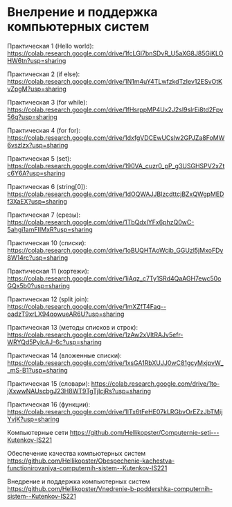 # Внелрение и поддержка компьютерных систем

Практическая 1 (Hello world): https://colab.research.google.com/drive/1fcLGl7bnSDvR_U5aXG8J85GiKLOHW6tn?usp=sharing

Практическая 2 (if else): https://colab.research.google.com/drive/1N1m4uY4TLwfzkdTzIev12ESvOtKvZpgM?usp=sharing

Практическая 3 (for while): https://colab.research.google.com/drive/1fHsrppMP4Ux2J2sI9slrEi8td2Fpv56q?usp=sharing

Практическая 4 (for for): https://colab.research.google.com/drive/1dxfgVDCEwUCslw2GPJZa8FoMW6vszlzx?usp=sharing

Практическая 5 (set): https://colab.research.google.com/drive/190VA_cuzr0_pP_g3USGHSPV2xZtc6Y6A?usp=sharing

Практическая 6 (string[0]): https://colab.research.google.com/drive/1dOQWAJJBlzcdttcjBZxQWgpMEDf3XaEX?usp=sharing

Практическая 7 (срезы): https://colab.research.google.com/drive/1TbQdxIYFx6phzQ0wC-5ahgi1amFIIMxR?usp=sharing

Практическая 10 (списки): https://colab.research.google.com/drive/1oBUQHTAoWcib_GGUzl5jMxoFDy8W14rc?usp=sharing 

Практическая 11 (кортежи):
https://colab.research.google.com/drive/1iAqz_c7Ty1SRd4QaAGH7ewc50oGQx5b0?usp=sharing

Практическая 12 (split join): https://colab.research.google.com/drive/1mXZfT4Faq--oadzT9xrLX94qowueAR6U?usp=sharing

Практическая 13 (методы списков и строк): https://colab.research.google.com/drive/1zAw2xVltRAJv5efr-WRYQd5PyIcAJ-6c?usp=sharing

Практическая 14 (вложенные списки): https://colab.research.google.com/drive/1xsGA1RbXUJJ0wC81gcyMxjpvW__mS-B1?usp=sharing

Практическая 15 (словари): https://colab.research.google.com/drive/1to-jXxwwNAUscbgJ23H8WT9TgTjIcjRs?usp=sharing

Практическая 16 (функции): https://colab.research.google.com/drive/1ITx6tFeHE07kLRGbvOrEZzJbTMijYvjK?usp=sharing

Компьютерные сети https://github.com/Hellikopster/Computernie-seti---Kutenkov-IS221

Обеспечение качества компьютерных систем https://github.com/Hellikopster/Obespechenie-kachestva-functionirovaniya-computernih-sistem--Kutenkov-IS221

Внедрение и поддержка компьютерных систем 
https://github.com/Hellikopster/Vnedrenie-b-poddershka-computernih-sistem--Kutenkov-IS221 
